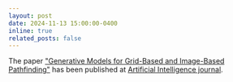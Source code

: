 ```yaml
---
layout: post
date: 2024-11-13 15:00:00-0400
inline: true
related_posts: false
---
```


The paper <a href='https://www.sciencedirect.com/science/article/abs/pii/S0004370224001747'>"Generative Models for Grid-Based and Image-Based Pathfinding"</a> has been published at <a href='https://www.sciencedirect.com/journal/artificial-intelligence'>Artificial Intelligence journal</a>.
